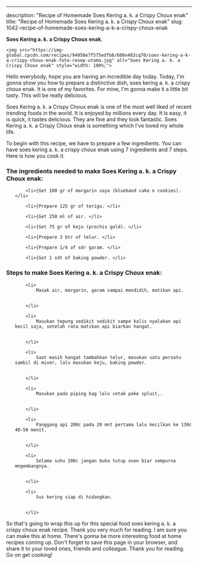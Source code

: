 ---
description: "Recipe of Homemade Soes Kering a. k. a Crispy Choux enak"
title: "Recipe of Homemade Soes Kering a. k. a Crispy Choux enak"
slug: 1042-recipe-of-homemade-soes-kering-a-k-a-crispy-choux-enak

<p>
	<strong>Soes Kering a. k. a Crispy Choux enak</strong>. 
	
</p>
<p>
	
	<img src="https://img-global.cpcdn.com/recipes/94958e7f575edfb6/680x482cq70/soes-kering-a-k-a-crispy-choux-enak-foto-resep-utama.jpg" alt="Soes Kering a. k. a Crispy Choux enak" style="width: 100%;">
	
	
</p>
<p>
	Hello everybody, hope you are having an incredible day today. Today, I'm gonna show you how to prepare a distinctive dish, soes kering a. k. a crispy choux enak. It is one of my favorites. For mine, I'm gonna make it a little bit tasty. This will be really delicious.
</p>
	
<p>
	
</p>
<p>
	Soes Kering a. k. a Crispy Choux enak is one of the most well liked of recent trending foods in the world. It is enjoyed by millions every day. It is easy, it is quick, it tastes delicious. They are fine and they look fantastic. Soes Kering a. k. a Crispy Choux enak is something which I've loved my whole life.
</p>

<p>
To begin with this recipe, we have to prepare a few ingredients. You can have soes kering a. k. a crispy choux enak using 7 ingredients and 7 steps. Here is how you cook it.
</p>

<h3>The ingredients needed to make Soes Kering a. k. a Crispy Choux enak:</h3>

<ol>
	
		<li>{Get 100 gr of margarin saya (blueband cake n cookies). </li>
	
		<li>{Prepare 125 gr of terigu. </li>
	
		<li>{Get 250 ml of air. </li>
	
		<li>{Get 75 gr of keju (prochis gold). </li>
	
		<li>{Prepare 3 btr of telur. </li>
	
		<li>{Prepare 1/4 of sdr garam. </li>
	
		<li>{Get 1 sdt of baking powder. </li>
	
</ol>
<p>
	
</p>

<h3>Steps to make Soes Kering a. k. a Crispy Choux enak:</h3>

<ol>
	
		<li>
			Masak air, margarin, garam sampai mendidih, matikan api.
			
			
		</li>
	
		<li>
			Masukan tepung sedikit sedikit sampe kalis nyalakan api kecil saja, setelah rata matikan api biarkan hangat.
			
			
		</li>
	
		<li>
			Saat masih hangat tambahkan telur, masukan satu persatu sambil di mixer, lalu masukan keju, baking powder.
			
			
		</li>
	
		<li>
			Masukan pada piping bag lalu cetak pake spluit,.
			
			
		</li>
	
		<li>
			Panggang api 200c pada 20 mnt pertama lalu kecilkan ke 130c 40-50 menit.
			
			
		</li>
	
		<li>
			Selama suhu 200c jangan buka tutup oven biar sempurna mngembangnya.
			
			
		</li>
	
		<li>
			Sus kering siap di hidangkan.
			
			
		</li>
	
</ol>

<p>
	
</p>

<p>
	So that's going to wrap this up for this special food soes kering a. k. a crispy choux enak recipe. Thank you very much for reading. I am sure you can make this at home. There's gonna be more interesting food at home recipes coming up. Don't forget to save this page in your browser, and share it to your loved ones, friends and colleague. Thank you for reading. Go on get cooking!
</p>
